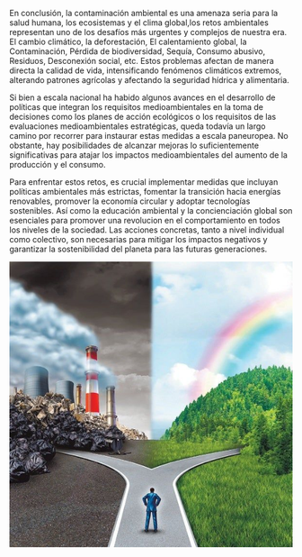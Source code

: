 

En conclusión, la contaminación ambiental es una amenaza seria para la salud humana, los ecosistemas y el clima global,los retos ambientales representan uno de los desafíos más urgentes y complejos de nuestra era. 
El cambio climático, la deforestación, El calentamiento global, la Contaminación, Pérdida de biodiversidad, Sequía, Consumo abusivo, Residuos, Desconexión social, etc. Estos problemas afectan de manera directa la calidad de vida, intensificando fenómenos climáticos extremos, alterando patrones agrícolas y afectando la seguridad hídrica y alimentaria.



Si bien a escala nacional ha habido algunos avances en el desarrollo de políticas que integran los requisitos medioambientales en la toma de decisiones como los planes de acción ecológicos o los requisitos de las evaluaciones medioambientales estratégicas, queda todavía un largo camino por recorrer para instaurar estas medidas a escala paneuropea. No obstante, hay posibilidades de alcanzar mejoras lo suficientemente significativas para atajar los impactos medioambientales del aumento de la producción y el consumo.



Para enfrentar estos retos, es crucial implementar medidas que incluyan políticas ambientales más estrictas, fomentar la transición hacia energías renovables, promover la economía circular y adoptar tecnologías sostenibles. Así como la educación ambiental y la concienciación global son esenciales para promover una revolucion en el comportamiento en todos los niveles de la sociedad. Las acciones concretas, tanto a nivel individual como colectivo, son necesarias para mitigar los impactos negativos y garantizar la sostenibilidad del planeta para las futuras generaciones.


![Fin](img/si.jpg)
